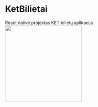 # KetBilietai
React native projektas
KET bilietų aplikacija
<img src="https://user-images.githubusercontent.com/60687269/154676733-29acc35f-4d43-4eaa-b5f2-e40a197a4f89.png" width="250">

